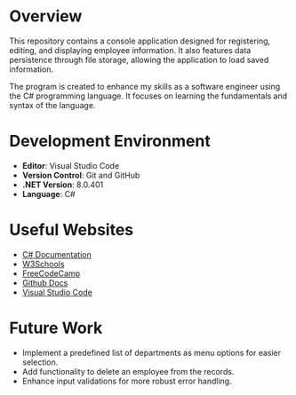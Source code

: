 # Overview

This repository contains a console application designed for registering, editing, and displaying employee information. It also features data persistence through file storage, allowing the application to load saved information.

The program is created to enhance my skills as a software engineer using the C# programming language. It focuses on learning the fundamentals and syntax of the language.

# Development Environment

* **Editor**: Visual Studio Code
* **Version Control**: Git and GitHub
* **.NET Version**: 8.0.401
* **Language**: C#

# Useful Websites

- [C# Documentation](https://learn.microsoft.com/en-us/dotnet/csharp/tour-of-csharp/)
- [W3Schools](https://www.w3schools.com/cs/index.php)
- [FreeCodeCamp](https://www.freecodecamp.org/learn/foundational-c-sharp-with-microsoft/)
- [Github Docs](https://docs.github.com/en)
- [Visual Studio Code](https://code.visualstudio.com)

# Future Work

- Implement a predefined list of departments as menu options for easier selection.
- Add functionality to delete an employee from the records.
- Enhance input validations for more robust error handling.